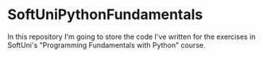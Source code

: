 # SoftUniPythonFundamentals
In this repository I'm going to store the code I've written for the exercises in SoftUni's "Programming Fundamentals with Python" course.
